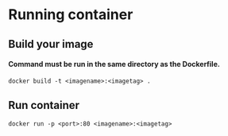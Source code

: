# Running container
## Build your image
#### Command must be run in the same directory as the Dockerfile. 
    docker build -t <imagename>:<imagetag> .
## Run container
    docker run -p <port>:80 <imagename>:<imagetag> 

